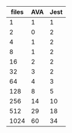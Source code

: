| files | AVA | Jest |
| ----- | --- | ---- |
| 1     | 1   | 1    |
| 2     | 0   | 2    |
| 4     | 1   | 2    |
| 8     | 1   | 2    |
| 16    | 2   | 2    |
| 32    | 3   | 2    |
| 64    | 4   | 3    |
| 128   | 8   | 5    |
| 256   | 14  | 10   |
| 512   | 29  | 18   |
| 1024  | 60  | 34   |
